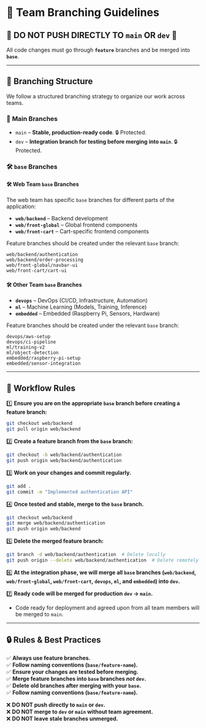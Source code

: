# 🚀 Team Branching Guidelines

## 🔴 DO NOT PUSH DIRECTLY TO `main` OR `dev` 🚫
All code changes must go through **`feature`** branches and be merged into **`base`**.

---

## 📂 Branching Structure
We follow a structured branching strategy to organize our work across teams.

### 🌳 **Main Branches**
- `main` – **Stable, production-ready code**. 🔒 Protected.
- `dev` – **Integration branch for testing before merging into `main`**. 🔒 Protected.

### 🛠 **`base` Branches**

#### 🛠 **Web Team `base` Branches**
The web team has specific `base` branches for different parts of the application:
- **`web/backend`** – Backend development
- **`web/front-global`** – Global frontend components
- **`web/front-cart`** – Cart-specific frontend components

Feature branches should be created under the relevant `base` branch:
```
web/backend/authentication
web/backend/order-processing
web/front-global/navbar-ui
web/front-cart/cart-ui
```

#### 🛠 **Other Team `base` Branches**
- **`devops`** – DevOps (CI/CD, Infrastructure, Automation)
- **`ml`** – Machine Learning (Models, Training, Inference)
- **`embedded`** – Embedded (Raspberry Pi, Sensors, Hardware)

Feature branches should be created under the relevant `base` branch:
```
devops/aws-setup
devops/ci-pipeline
ml/training-v2
ml/object-detection
embedded/raspberry-pi-setup
embedded/sensor-integration
```

---

## 📜 Workflow Rules

1️⃣ **Ensure you are on the appropriate `base` branch before creating a feature branch:**
```sh
git checkout web/backend
git pull origin web/backend
```

2️⃣ **Create a feature branch from the `base` branch:**
```sh
git checkout -b web/backend/authentication
git push origin web/backend/authentication
```

3️⃣ **Work on your changes and commit regularly.**
```sh
git add .
git commit -m "Implemented authentication API"
```

4️⃣ **Once tested and stable, merge to the `base` branch.**
```sh
git checkout web/backend
git merge web/backend/authentication
git push origin web/backend
```

5️⃣ **Delete the merged feature branch:**
```sh
git branch -d web/backend/authentication  # Delete locally
git push origin --delete web/backend/authentication  # Delete remotely
```

6️⃣ **At the integration phase, we will merge all `base` branches (`web/backend`, `web/front-global`, `web/front-cart`, `devops`, `ml`, and `embedded`) into `dev`.**

7️⃣ **Ready code will be merged for production `dev` → `main`.**
- Code ready for deployment and agreed upon from all team members will be merged to `main`.

---

## 🔒 Rules & Best Practices

✅ **Always use feature branches.**  
✅ **Follow naming conventions (`base/feature-name`).**  
✅ **Ensure your changes are tested before merging.**  
✅ **Merge feature branches into `base` branches *not* `dev`.**  
✅ **Delete old branches after merging with your `base`.**  
✅ **Follow naming conventions (`base/feature-name`).**  

❌ **DO NOT push directly to `main` or `dev`.**  
❌ **DO NOT merge to `dev` or `main` without team agreement.**  
❌ **DO NOT leave stale branches unmerged.**  

